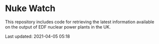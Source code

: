 # Nuke Watch

This repository includes code for retrieving the latest information available on the output of EDF nuclear power plants in the UK.

Last updated: 2021-04-05 05:18